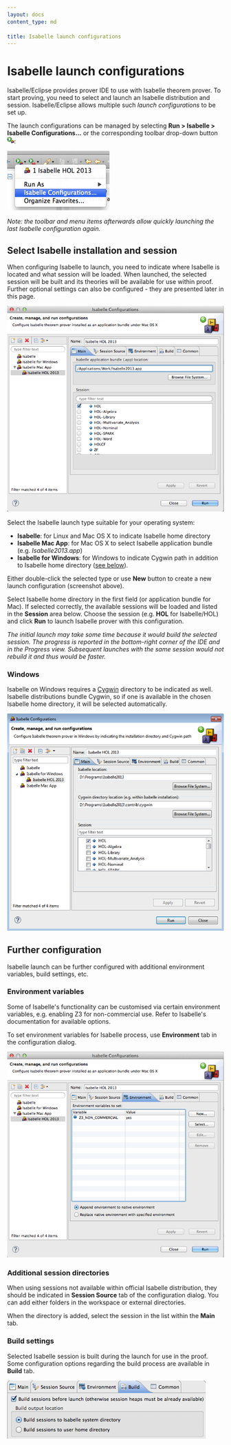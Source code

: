 ```yaml
---
layout: docs
content_type: md

title: Isabelle launch configurations
---
```


# Isabelle launch configurations

Isabelle/Eclipse provides prover IDE to use with Isabelle theorem prover. To start proving, you need to select and launch an Isabelle distribution and session. Isabelle/Eclipse allows multiple such _launch configurations_ to be set up.

The launch configurations can be managed by selecting **Run > Isabelle > Isabelle Configurations...** or the corresponding toolbar drop-down button ![Isabelle launch](../images/launch-isabelle-run-icon.png):

![Launch configurations toolbar button](../images/launch-config-toolbar.png)

_Note: the toolbar and menu items afterwards allow quickly launching the last Isabelle configuration again._


## Select Isabelle installation and session

When configuring Isabelle to launch, you need to indicate where Isabelle is located and what session will be loaded. When launched, the selected session will be built and its theories will be available for use within proof. Further optional settings can also be configured - they are presented later in this page.

![Isabelle launch configuration - Main](../images/launch-config-main.png)

Select the Isabelle launch type suitable for your operating system:

-   **Isabelle**: for Linux and Mac OS X to indicate Isabelle home directory
-   **Isabelle Mac App**: for Mac OS X to select Isabelle application bundle (e.g. _Isabelle2013.app_)
-   **Isabelle for Windows**: for Windows to indicate Cygwin path in addition to Isabelle home directory ([see below](#Windows)).

Either double-click the selected type or use **New** button to create a new launch configuration (screenshot above).

Select Isabelle home directory in the first field (or application bundle for Mac). If selected correctly, the available sessions will be loaded and listed in the **Session** area below. Choose the session (e.g. **HOL** for Isabelle/HOL) and click **Run** to launch Isabelle prover with this configuration.

_The initial launch may take some time because it would build the selected session. The progress is reported in the bottom-right corner of the IDE and in the Progress view. Subsequent launches with the same session would not rebuild it and thus would be faster._

### Windows

Isabelle on Windows requires a [Cygwin][cygwin] directory to be indicated as well. Isabelle distributions bundle Cygwin, so if one is available in the chosen Isabelle home directory, it will be selected automatically.

![Isabelle for Windows launch configuration - Main](../images/launch-config-main-win.png)

[cygwin]: http://www.cygwin.com/


## Further configuration

Isabelle launch can be further configured with additional environment variables, build settings, etc.

### Environment variables

Some of Isabelle's functionality can be customised via certain environment variables, e.g. enabling Z3 for non-commercial use. Refer to Isabelle's documentation for available options.

To set environment variables for Isabelle process, use **Environment** tab in the configuration dialog.

![Isabelle launch configuration - Environment](../images/launch-config-envmap.png)

### Additional session directories

When using sessions not available within official Isabelle distribution, they should be indicated in **Session Source** tab of the configuration dialog. You can add either folders in the workspace or external directories.

When the directory is added, select the session in the list within the **Main** tab.

### Build settings

Selected Isabelle session is built during the launch for use in the proof. Some configuration options regarding the build process are available in **Build** tab.

![Isabelle launch configuration - Build](../images/launch-config-build-small.png)
